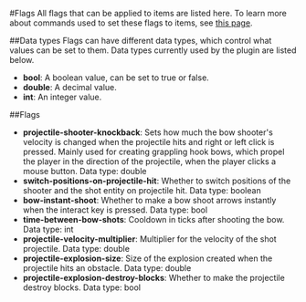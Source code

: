 #Flags
All flags that can be applied to items are listed here. To learn more about commands used to set these flags to items, see [this page](https://github.com/t0nero/DuelsCombo/blob/master/docs/commands.md).

##Data types
Flags can have different data types, which control what values can be set to them. Data types currently used by the plugin are listed below.

* **bool**: A boolean value, can be set to true or false.
* **double**: A decimal value.
* **int**: An integer value.

##Flags

* **projectile-shooter-knockback**: Sets how much the bow shooter's velocity is changed when the projectile hits and right or left click is pressed. Mainly used for creating grappling hook bows, which propel the player in the direction of the projectile, when the player clicks a mouse button. Data type: double
* **switch-positions-on-projectile-hit**: Whether to switch positions of the shooter and the shot entity on projectile hit. Data type: boolean
* **bow-instant-shoot**: Whether to make a bow shoot arrows instantly when the interact key is pressed. Data type: bool
* **time-between-bow-shots**: Cooldown in ticks after shooting the bow. Data type: int
* **projectile-velocity-multiplier**: Multiplier for the velocity of the shot projectile. Data type: double
* **projectile-explosion-size**: Size of the explosion created when the projectile hits an obstacle. Data type: double
* **projectile-explosion-destroy-blocks**: Whether to make the projectile destroy blocks. Data type: bool